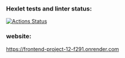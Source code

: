 ### Hexlet tests and linter status:
[![Actions Status](https://github.com/econavi/frontend-project-12/actions/workflows/hexlet-check.yml/badge.svg)](https://github.com/econavi/frontend-project-12/actions)  
### website:  
<a href="https://frontend-project-12-f291.onrender.com" target="_blank">https://frontend-project-12-f291.onrender.com</a>